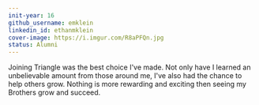 ```yaml
---
init-year: 16
github_username: emklein
linkedin_id: ethanmklein
cover-image: https://i.imgur.com/R8aPFQn.jpg
status: Alumni
---
```

Joining Triangle was the best choice I've made. Not only have I learned an unbelievable amount from those around me, I've also had the chance to help others grow. Nothing is more rewarding and exciting then seeing my Brothers grow and succeed.
